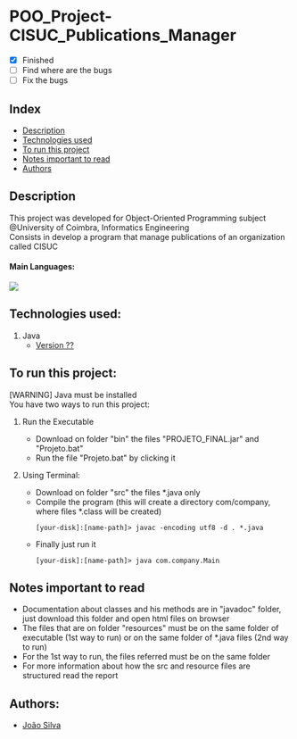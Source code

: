 # POO_Project-CISUC_Publications_Manager
- [x] Finished
- [ ] Find where are the bugs
- [ ] Fix the bugs 

## Index
- [Description](#description)
- [Technologies used](#technologies-used)
- [To run this project](#to-run-this-project)
- [Notes important to read](#notes-important-to-read)
- [Authors](#authors)

## Description
This project was developed for Object-Oriented Programming subject @University of Coimbra, Informatics Engineering <br>
Consists in develop a program that manage publications of an organization called CISUC
#### Main Languages:
![](https://img.shields.io/badge/Java-333333?style=flat&logo=java&logoColor=FFFFFF) 

## Technologies used:
1. Java
    - [Version ??](https://www.oracle.com/java/technologies/downloads/) 

## To run this project:
[WARNING] Java must be installed<br>
You have two ways to run this project:
1. Run the Executable
    * Download on folder "bin" the files "PROJETO_FINAL.jar" and "Projeto.bat"
    * Run the file "Projeto.bat" by clicking it

2. Using Terminal:
    * Download on folder "src" the files *.java only
    * Compile the program (this will create a directory com/company, where files *.class will be created)
      ```shellscript
      [your-disk]:[name-path]> javac -encoding utf8 -d . *.java
      ```
    * Finally just run it
      ```shellscript
      [your-disk]:[name-path]> java com.company.Main
      ```

## Notes important to read
- Documentation about classes and his methods are in "javadoc" folder, just download this folder and open html files on browser
- The files that are on folder "resources" must be on the same folder of executable (1st way to run) or on the same folder of *.java files (2nd way to run)
- For the 1st way to run, the files referred must be on the same folder
- For more information about how the src and resource files are structured read the report

## Authors:
- [João Silva](https://github.com/ikikara)
